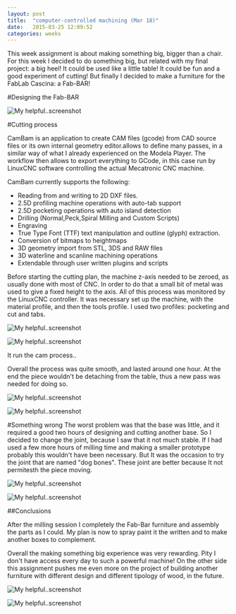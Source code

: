 ```yaml
---
layout: post
title:  "computer-controlled machining (Mar 18)"
date:   2015-03-25 12:09:52
categories: weeks
---
```

This week assignment is about making something big, bigger than a chair. For this week I decided to do something big, but related  with my final project: a big heel!  It could be used like  a little table! It could be fun and a good experiment of cutting!
But finally I decided to make a furniture for the FabLab Cascina: a Fab-BAR!

#Designing the Fab-BAR

![My helpful..screenshot](/images/fabBAR2.jpg)

#Cutting process

CamBam is an application to create CAM files (gcode) from CAD source files or its own internal geometry editor.allows to define many passes, in a similar way of what I already experienced on the Modela Player. The workflow then allows to export everything to GCode, in this case run by LinuxCNC software controlling the actual Mecatronic CNC machine.

CamBam currently supports the following:

- Reading from and writing to 2D DXF files.<br />
- 2.5D profiling machine operations with auto-tab support<br />
- 2.5D pocketing operations with auto island detection<br />
- Drilling (Normal,Peck,Spiral Milling and Custom Scripts)<br />
- Engraving<br />
- True Type Font (TTF) text manipulation and outline (glyph) extraction.<br />
- Conversion of bitmaps to heightmaps <br />
- 3D geometry import from STL, 3DS and RAW files <br />
- 3D waterline and scanline machining operations <br />
- Extendable through user written plugins and scripts <br />


Before starting the cutting plan, the machine z-axis needed to be zeroed, as usually done with most of CNC. In order to do that a small bit of metal was used to give a fixed height to the axis. All of this process was monitored by the LinuxCNC controller.
It was necessary set up the machine, with the material profile, and then the tools profile.
I used two profiles: pocketing and cut and tabs.

![My helpful..screenshot](/images/cnc2.jpg)

![My helpful..screenshot](/images/cnc.jpg)

 It run the cam process..

Overall the process was quite smooth, and lasted around one hour. At the end the piece wouldn't be detaching from the table, thus a new pass was needed for doing so.

![My helpful..screenshot](/images/bar3.jpg)

![My helpful..screenshot](/images/bar2.jpg)

#Something wrong
The worst problem was that the base was little, and it required a good two hours of designing and cutting another base. So I decided to change the joint, because I saw that it not much stable. If I had used a few more hours of milling time and making a smaller prototype probably this wouldn't have been necessary.
But It was the occasion to try the joint  that are named "dog bones".
These joint are better because It not permitesth the piece moving.

![My helpful..screenshot](/images/dogbond.jpg)

![My helpful..screenshot](/images/dogbond2.jpg)


##Conclusions

After the milling session I completely the Fab-Bar furniture and assembly the parts  as I could. My plan is now to spray paint it the written and to make another boxes to complement.

Overall the making something big experience was very rewarding. Pity I don't have access every day to such a powerful machine! On the other side this assignment pushes me even more on the project of building another furniture with different design and different tipology of wood, in the future.

![My helpful..screenshot](/images/fab-bar.jpg)

![My helpful..screenshot](/images/fab-bar2.jpg)

